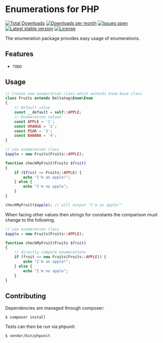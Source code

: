 # Enumerations for PHP

[![Total Downloads](https://img.shields.io/packagist/dt/deltatag/enum.svg?style=flat-square)](https://packagist.org/packages/sentry/sentry)
[![Downloads per month](https://img.shields.io/packagist/dm/deltatag/enum.svg?style=flat-square)](https://packagist.org/packages/sentry/sentry)
[![Issues open](https://img.shields.io/packagist/dt/deltatag/enum.svg?style=flat-square)](https://packagist.org/packages/sentry/sentry)
[![Latest stable version](https://img.shields.io/packagist/v/deltatag/enum.svg?style=flat-square)](https://packagist.org/packages/sentry/sentry)
[![License](http://img.shields.io/github/license/deltatag/enum.svg?style=flat-square)](https://packagist.org/packages/deltatag/enum)

The enumeration package provides easy usage of enumerations.

## Features

- `TODO`

## Usage

```php
// Create new enumeration class which extends Enum base class
class Fruits extends Deltatag\Enum\Enum
{
	// Default value
	const __default = self::APPLE;
	// Enumeration values
	const APPLE = '1';
	const ORANGE = '2';
	const PEAR = '3';
	const BANANA = '4';
}

// use enumeration class
$apple = new Fruits(Fruits::APPLE);

function checkMyFruit(Fruits $fruit)
{
	if ($fruit == Fruits::APPLE) {
		echo "I'm an apple!";
	} else {
		echo "I'm no apple";
	}
}

checkMyFruit($apple); // will output "I'm an apple!"
```

When facing other values then strings for constants the comparison must change to the following.

```php
// use enumeration class
$apple = new Fruits(Fruits::APPLE);

function checkMyFruit(Fruits $fruit)
{
    // directly compare enumerations
	if (fruit == new Fruits(Fruits::APPLE)) {
		echo "I'm an apple!";
	} else {
		echo "I'm no apple";
	}
}
```

Contributing
------------

Dependencies are managed through composer:

```
$ composer install
```

Tests can then be run via phpunit:

```
$ vendor/bin/phpunit
```